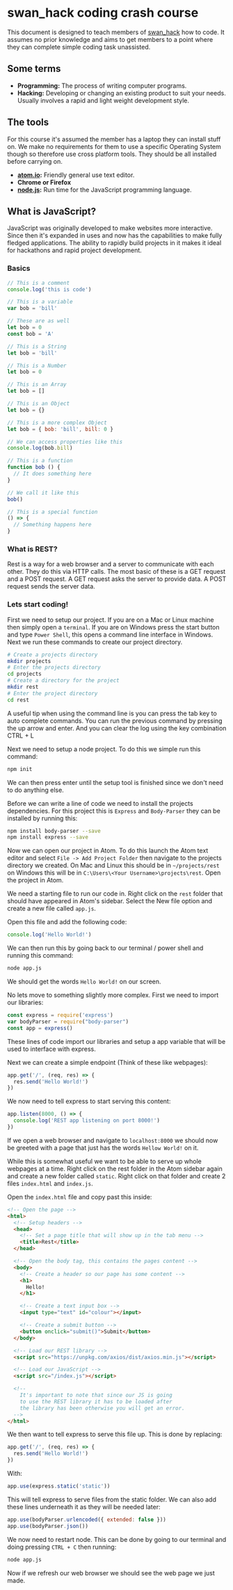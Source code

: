 # swan_hack coding crash course
This document is designed to teach members of [swan_hack](https://swanhack.co.uk) how to code. It assumes no prior knowledge and aims to get members to a point where they can complete simple coding task unassisted.

## Some terms
- __Programming:__ The process of writing computer programs.
- __Hacking:__ Developing or changing an existing product to suit your needs. Usually involves a rapid and light weight development style.

## The tools
For this course it's assumed the member has a laptop they can install stuff on. We make no requirements for them to use a specific Operating System though so therefore use cross platform tools. They should be all installed before carrying on.

 - __[atom.io](https://atom.io):__ Friendly general use text editor.
 - __Chrome or Firefox__
 - __[node.js](https://nodejs.org/en/):__ Run time for the JavaScript programming language.

## What is JavaScript?
JavaScript was originally developed to make websites more interactive. Since then it's expanded in uses and now has the capabilities to make fully fledged applications. The ability to rapidly build projects in it makes it ideal for hackathons and rapid project development.

### Basics

```js
// This is a comment
console.log('this is code')
```

```js
// This is a variable
var bob = 'bill'

// These are as well
let bob = 0
const bob = 'A'
```

```js
// This is a String
let bob = 'bill'

// This is a Number
let bob = 0

// This is an Array
let bob = []

// This is an Object
let bob = {}
```

```js
// This is a more complex Object
let bob = { bob: 'bill', bill: 0 }

// We can access properties like this
console.log(bob.bill)
```

```js
// This is a function
function bob () {
  // It does something here
}

// We call it like this
bob()

// This is a special function
() => {
  // Something happens here
}
```

### What is REST?
Rest is a way for a web browser and a server to communicate with each other. They do this via HTTP calls. The most basic of these is a GET request and a POST request. A GET request asks the server to provide data. A POST request sends the server data.

### Lets start coding!
First we need to setup our project. If you are on a Mac or Linux machine then simply open a `terminal`. If you are on Windows press the start button and type `Power Shell`, this opens a command line interface in Windows. Next we run these commands to create our project directory.

```sh
# Create a projects directory
mkdir projects
# Enter the projects directory
cd projects
# Create a directory for the project
mkdir rest
# Enter the project directory
cd rest
```
A useful tip when using the command line is you can press the tab key to auto complete commands. You can run the previous command by pressing the up arrow and enter. And you can clear the log using the key combination CTRL + L

Next we need to setup a node project. To do this we simple run this command:
```sh
npm init
```
We can then press enter until the setup tool is finished since we don't need to do anything else.

Before we can write a line of code we need to install the projects dependencies. For this project this is `Express` and `Body-Parser` they can be installed by running this:
```sh
npm install body-parser --save
npm install express --save
```

Now we can open our project in Atom. To do this launch the Atom text editor and select `File -> Add Project Folder` then navigate to the projects directory we created. On Mac and Linux this should be in `~/projects/rest` on Windows this will be in `C:\Users\<Your Username>\projects\rest`. Open the project in Atom.

We need a starting file to run our code in. Right click on the `rest` folder that should have appeared in Atom's sidebar. Select the New file option and create a new file called `app.js`.

Open this file and add the following code:
```js
console.log('Hello World!')
```

We can then run this by going back to our terminal / power shell and running this command:
```sh
node app.js
```
We should get the words `Hello World!` on our screen.

No lets move to something slightly more complex. First we need to import our libraries:
```js
const express = require('express')
var bodyParser = require("body-parser")
const app = express()
```
These lines of code import our libraries and setup a app variable that will be used to interface with express.

Next we can create a simple endpoint (Think of these like webpages):
```js
app.get('/', (req, res) => {
  res.send('Hello World!')
})
```

We now need to tell express to start serving this content:
```js
app.listen(8000, () => {
  console.log('REST app listening on port 8000!')
})
```

If we open a web browser and navigate to `localhost:8000` we should now be greeted with a page that just has the words `Hellow World!` on it.

While this is somewhat useful we want to be able to serve up whole webpages at a time. Right click on the rest folder in the Atom sidebar again and create a new folder called `static`. Right click on that folder and create 2 files `index.html` and `index.js`.

Open the `index.html` file and copy past this inside:
```html
<!-- Open the page -->
<html>
  <!-- Setup headers -->
  <head>
    <!-- Set a page title that will show up in the tab menu -->
    <title>Rest</title>
  </head>

  <!-- Open the body tag, this contains the pages content -->
  <body>
    <!-- Create a header so our page has some content -->
    <h1>
      Hello!
    </h1>

    <!-- Create a text input box -->
    <input type="text" id="colour"></input>

    <!-- Create a submit button -->
    <button onclick="submit()">Submit</button>
  </body>

  <!-- Load our REST library -->
  <script src="https://unpkg.com/axios/dist/axios.min.js"></script>

  <!-- Load our JavaScript -->
  <script src="/index.js"></script>

  <!--
    It's important to note that since our JS is going
    to use the REST library it has to be loaded after
    the library has been otherwise you will get an error.
  -->
</html>
```

We then want to tell express to serve this file up. This is done by replacing:
```js
app.get('/', (req, res) => {
  res.send('Hello World!')
})
```
With:
```js
app.use(express.static('static'))
```
This will tell express to serve files from the static folder. We can also add these lines underneath it as they will be needed later:
```js
app.use(bodyParser.urlencoded({ extended: false }))
app.use(bodyParser.json())
```

We now need to restart node. This can be done by going to our terminal and doing pressing `CTRL + C` then running:
```sh
node app.js
```

Now if we refresh our web browser we should see the web page we just made.

